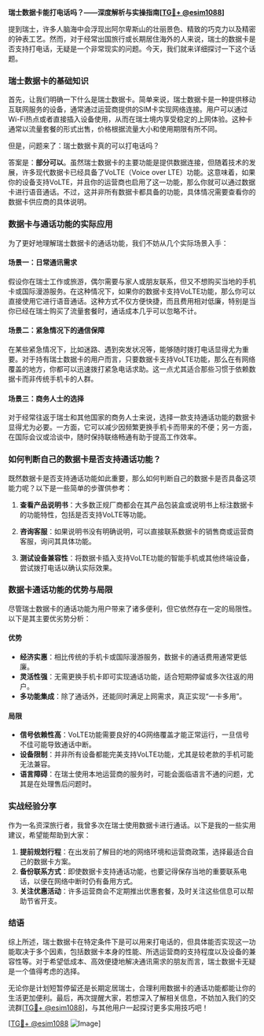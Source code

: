 **瑞士数据卡能打电话吗？——深度解析与实操指南[[TG💪+ @esim1088](https://t.me/s/esim1088)]**

提到瑞士，许多人脑海中会浮现出阿尔卑斯山的壮丽景色、精致的巧克力以及精密的钟表工艺。然而，对于经常出国旅行或长期居住海外的人来说，瑞士的数据卡是否支持打电话，无疑是一个非常现实的问题。今天，我们就来详细探讨一下这个话题。

### 瑞士数据卡的基础知识

首先，让我们明确一下什么是瑞士数据卡。简单来说，瑞士数据卡是一种提供移动互联网服务的设备，通常通过运营商提供的SIM卡实现网络连接。用户可以通过Wi-Fi热点或者直接插入设备使用，从而在瑞士境内享受稳定的上网体验。这种卡通常以流量套餐的形式出售，价格根据流量大小和使用期限有所不同。

但是，问题来了：瑞士数据卡真的可以打电话吗？

答案是：**部分可以**。虽然瑞士数据卡的主要功能是提供数据连接，但随着技术的发展，许多现代数据卡已经具备了VoLTE（Voice over LTE）功能。这意味着，如果你的设备支持VoLTE，并且你的运营商也启用了这一功能，那么你就可以通过数据卡进行语音通话。不过，这并非所有数据卡都具备的功能，具体情况需要查看你的数据卡供应商的具体说明。

### 数据卡与通话功能的实际应用

为了更好地理解瑞士数据卡的通话功能，我们不妨从几个实际场景入手：

#### 场景一：日常通讯需求

假设你在瑞士工作或旅游，偶尔需要与家人或朋友联系，但又不想购买当地的手机卡或国际漫游服务。在这种情况下，如果你的数据卡支持VoLTE功能，那么你可以直接使用它进行语音通话。这种方式不仅方便快捷，而且费用相对低廉，特别是当你已经在瑞士购买了流量套餐时，通话成本几乎可以忽略不计。

#### 场景二：紧急情况下的通信保障

在某些紧急情况下，比如迷路、遇到突发状况等，能够随时拨打电话显得尤为重要。对于持有瑞士数据卡的用户而言，只要数据卡支持VoLTE功能，那么在有网络覆盖的地方，你都可以迅速拨打紧急电话求助。这一点尤其适合那些习惯于依赖数据卡而非传统手机卡的人群。

#### 场景三：商务人士的选择

对于经常往返于瑞士和其他国家的商务人士来说，选择一款支持通话功能的数据卡显得尤为必要。一方面，它可以减少因频繁更换手机卡而带来的不便；另一方面，在国际会议或洽谈中，随时保持联络畅通有助于提高工作效率。

### 如何判断自己的数据卡是否支持通话功能？

既然数据卡是否支持通话功能如此重要，那么如何判断自己的数据卡是否具备这项能力呢？以下是一些简单的步骤供参考：

1. **查看产品说明书**：大多数正规厂商都会在其产品包装盒或说明书上标注数据卡的功能特性，包括是否支持VoLTE等功能。
   
2. **咨询客服**：如果说明书没有明确说明，可以直接联系数据卡的销售商或运营商客服，询问其具体功能。
   
3. **测试设备兼容性**：将数据卡插入支持VoLTE功能的智能手机或其他终端设备，尝试拨打电话以确认实际效果。

### 数据卡通话功能的优势与局限

尽管瑞士数据卡的通话功能为用户带来了诸多便利，但它依然存在一定的局限性。以下是其主要优劣势分析：

#### 优势

- **经济实惠**：相比传统的手机卡或国际漫游服务，数据卡的通话费用通常更低廉。
- **灵活性强**：无需更换手机卡即可实现通话功能，适合短期停留或多次往返的用户。
- **多功能集成**：除了通话外，还能同时满足上网需求，真正实现“一卡多用”。

#### 局限

- **信号依赖性高**：VoLTE功能需要良好的4G网络覆盖才能正常运行，一旦信号不佳可能导致通话中断。
- **设备限制**：并非所有设备都能完美支持VoLTE功能，尤其是较老款的手机可能无法兼容。
- **语言障碍**：在瑞士使用本地运营商的服务时，可能会面临语言不通的问题，尤其是在处理售后问题时。

### 实战经验分享

作为一名资深旅行者，我曾多次在瑞士使用数据卡进行通话。以下是我的一些实用建议，希望能帮助到大家：

1. **提前规划行程**：在出发前了解目的地的网络环境和运营商政策，选择最适合自己的数据卡方案。
2. **备份联系方式**：即使数据卡支持通话功能，也要记得保存当地的重要联系电话，以便在网络中断时仍有备用方式。
3. **关注优惠活动**：许多运营商会不定期推出优惠套餐，及时关注这些信息可以帮助节省开支。

### 结语

综上所述，瑞士数据卡在特定条件下是可以用来打电话的，但具体能否实现这一功能取决于多个因素，包括数据卡本身的性能、所选运营商的支持程度以及设备的兼容性等。对于希望低成本、高效便捷地解决通讯需求的朋友而言，瑞士数据卡无疑是一个值得考虑的选择。

无论你是计划短暂停留还是长期定居瑞士，合理利用数据卡的通话功能都能让你的生活更加便利。最后，再次提醒大家，若想深入了解相关信息，不妨加入我们的交流群[[TG💪+ @esim1088](https://t.me/s/esim1088)]，与其他用户一起探讨更多实用技巧吧！

[[TG💪+ @esim1088](https://t.me/s/esim1088) ![Image](https://i.postimg.cc/4NQfJmqS/Snipaste-2025-05-13-00-14-12.png)]